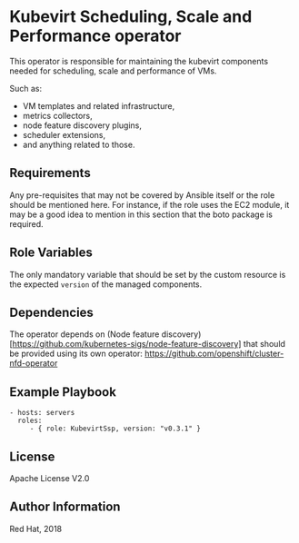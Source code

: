 Kubevirt Scheduling, Scale and Performance operator
=========

This operator is responsible for maintaining the kubevirt components
needed for scheduling, scale and performance of VMs.

Such as:

- VM templates and related infrastructure,
- metrics collectors,
- node feature discovery plugins,
- scheduler extensions,
- and anything related to those.

Requirements
------------

Any pre-requisites that may not be covered by Ansible itself or the role should be mentioned here. For instance, if the role uses the EC2 module, it may be a good idea to mention in this section that the boto package is required.

Role Variables
--------------

The only mandatory variable that should be set by the custom resource is the
expected `version` of the managed components.

Dependencies
------------

The operator depends on (Node feature discovery)[https://github.com/kubernetes-sigs/node-feature-discovery] that should be provided using
its own operator: https://github.com/openshift/cluster-nfd-operator

Example Playbook
----------------

    - hosts: servers
      roles:
         - { role: KubevirtSsp, version: "v0.3.1" }

License
-------

Apache License V2.0

Author Information
------------------

Red Hat, 2018

